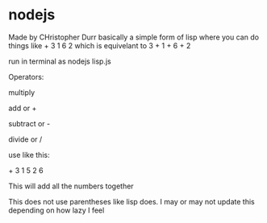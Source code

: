 nodejs
======
Made by CHristopher Durr
basically a simple form of lisp where you can do things like + 3 1 6 2 which is equivelant to 
3 + 1 + 6 + 2

run in terminal as nodejs lisp.js

Operators:

multiply

add or +

subtract or -

divide or /

use like this:

\+ 3 1 5 2 6 

This will add all the numbers together

This does not use parentheses like lisp does.
I may or may not update this depending on how lazy I feel 

